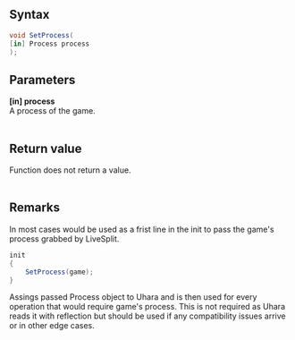 ## Syntax
```c#
void SetProcess(
[in] Process process
);
```   
## Parameters
**[in] process**   
A process of the game.   
&nbsp;
## Return value
Function does not return a value.   
&nbsp;
## Remarks
In most cases would be used as a frist line in the init to pass the game's process grabbed by LiveSplit.
```c#
init
{
    SetProcess(game);
}
```
Assings passed Process object to Uhara and is then used for every operation that would require game's process.
This is not required as Uhara reads it with reflection but should be used if any compatibility issues arrive or in other edge cases.
